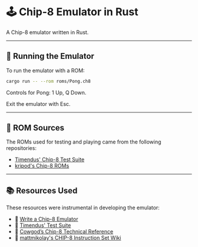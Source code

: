 # 🕹️ Chip-8 Emulator in Rust

A Chip-8 emulator written in Rust.

---

## 🚀 Running the Emulator

To run the emulator with a ROM:

```bash
cargo run -- --rom roms/Pong.ch8
```
Controls for Pong: 1 Up, Q Down.

Exit the emulator with Esc. 

---

## 📂 ROM Sources

The ROMs used for testing and playing came from the following repositories:

- [Timendus' Chip-8 Test Suite](https://github.com/Timendus/chip8-test-suite?tab=readme-ov-file)  
- [kripod's Chip-8 ROMs](https://github.com/kripod/chip8-roms)

---

## 📚 Resources Used

These resources were instrumental in developing the emulator:

- 📖 [Write a Chip-8 Emulator](https://tobiasvl.github.io/blog/write-a-chip-8-emulator/)
- 🧪 [Timendus' Test Suite](https://github.com/Timendus/chip8-test-suite?tab=readme-ov-file)
- 📜 [Cowgod’s Chip-8 Technical Reference](http://devernay.free.fr/hacks/chip8/C8TECH10.HTM)
- 📘 [mattmikolay's CHIP-8 Instruction Set Wiki](https://github.com/mattmikolay/chip-8/wiki/CHIP%E2%80%908-Instruction-Set)
